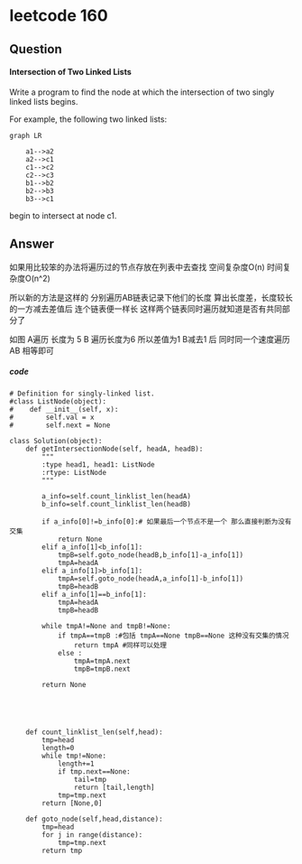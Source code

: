 # leetcode 160
## Question
#### Intersection of Two Linked Lists
Write a program to find the node at which the intersection of two singly linked lists begins.


For example, the following two linked lists:

```
graph LR

    a1-->a2
    a2-->c1
    c1-->c2
    c2-->c3
    b1-->b2
    b2-->b3
    b3-->c1
```

begin to intersect at node c1.

## Answer
如果用比较笨的办法将遍历过的节点存放在列表中去查找
空间复杂度O(n) 时间复杂度O(n^2)

所以新的方法是这样的 分别遍历AB链表记录下他们的长度
算出长度差，长度较长的一方减去差值后 连个链表便一样长
这样两个链表同时遍历就知道是否有共同部分了

如图 A遍历 长度为 5
B 遍历长度为6 所以差值为1 B减去1 后
同时同一个速度遍历AB 相等即可 
##### code

```
# Definition for singly-linked list.
#class ListNode(object):
#    def __init__(self, x):
#        self.val = x
#        self.next = None

class Solution(object):
    def getIntersectionNode(self, headA, headB):
        """
        :type head1, head1: ListNode
        :rtype: ListNode
        """
    
        a_info=self.count_linklist_len(headA)
        b_info=self.count_linklist_len(headB)
        
        if a_info[0]!=b_info[0]:# 如果最后一个节点不是一个 那么直接判断为没有交集
            return None
        elif a_info[1]<b_info[1]:
            tmpB=self.goto_node(headB,b_info[1]-a_info[1])
            tmpA=headA
        elif a_info[1]>b_info[1]:
            tmpA=self.goto_node(headA,a_info[1]-b_info[1])
            tmpB=headB
        elif a_info[1]==b_info[1]:
            tmpA=headA
            tmpB=headB
        
        while tmpA!=None and tmpB!=None:
            if tmpA==tmpB :#包括 tmpA==None tmpB==None 这种没有交集的情况
                return tmpA #同样可以处理
            else :
                tmpA=tmpA.next
                tmpB=tmpB.next
                
        return None    
        
        


    
    def count_linklist_len(self,head):
        tmp=head
        length=0
        while tmp!=None:
            length+=1
            if tmp.next==None:
                tail=tmp
                return [tail,length]
            tmp=tmp.next
        return [None,0]
             
    def goto_node(self,head,distance):
        tmp=head
        for j in range(distance):
            tmp=tmp.next         
        return tmp
```

